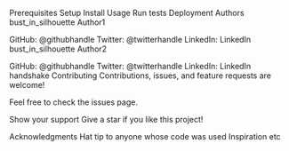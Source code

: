 Prerequisites
Setup
Install
Usage
Run tests
Deployment
Authors
bust_in_silhouette Author1

GitHub: @githubhandle
Twitter: @twitterhandle
LinkedIn: LinkedIn
bust_in_silhouette Author2

GitHub: @githubhandle
Twitter: @twitterhandle
LinkedIn: LinkedIn
handshake Contributing
Contributions, issues, and feature requests are welcome!

Feel free to check the issues page.

Show your support
Give a star if you like this project!

Acknowledgments
Hat tip to anyone whose code was used
Inspiration
etc
